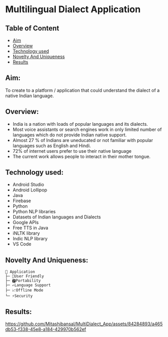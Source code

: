 # Multilingual Dialect Application
## Table of Content
  * [Aim](#aim)
  * [Overview](#overview)
  *  [Technology used](#technology-used)
  * [Novelty And Uniqueness](#novelty-and-uniqueness)
  * [Results](#results)
  
## Aim:
To create to a platform / application that could  understand the dialect of a native Indian language.

## Overview:
 * India is a nation with loads of popular languages and its dialects.
 * Most voice assistants or search engines work in  only limited number of languages which do not  provide Indian native support.
 * Almost 27 % of Indians are uneducated or not  familiar with popular languages such as English and  Hindi.
 * 72% of internet users prefer to use their native  language
 * The current work allows people to interact in their  mother tongue.

## Technology used:
* Android Studio
* Android Lollipop
* Java
* Firebase
* Python
* Python NLP libraries
* Datasets of Indian languages and Dialects
* Google APIs
* Free TTS in Java
* iNLTK library
* Indic NLP library
* VS Code
    
## Novelty And Uniqueness:
```
📱 Application
├─ 🙌User Friendly
├─ 🅿Portability
├─ ✍Language Support
├─ 📈Offline Mode 
└─ ⚡Security
```

## Results:

https://github.com/Mitashibansal/MultiDialect_App/assets/84284893/a465db53-f338-45e8-a184-429970b562ef


